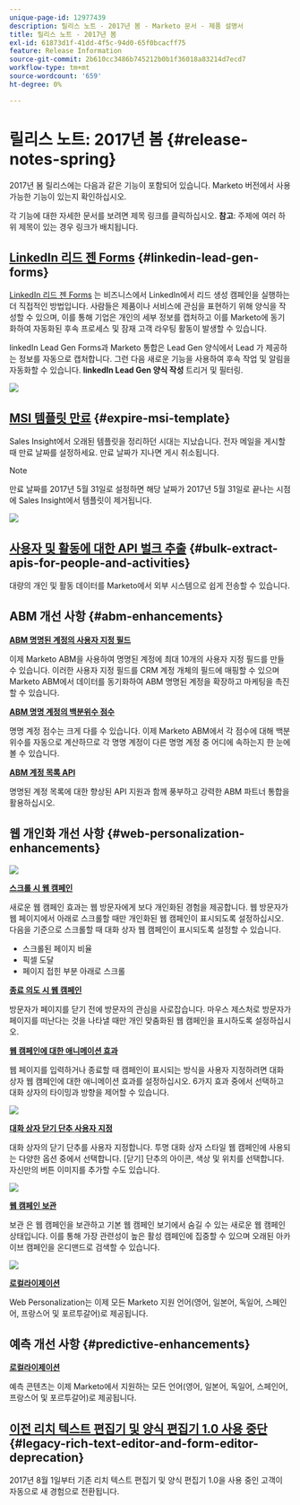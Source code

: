 ```yaml
---
unique-page-id: 12977439
description: 릴리스 노트 - 2017년 봄 - Marketo 문서 - 제품 설명서
title: 릴리스 노트 - 2017년 봄
exl-id: 61873d1f-41dd-4f5c-94d0-65f0bcacff75
feature: Release Information
source-git-commit: 2b610cc3486b745212b0b1f36018a83214d7ecd7
workflow-type: tm+mt
source-wordcount: '659'
ht-degree: 0%

---
```


# 릴리스 노트: 2017년 봄 {#release-notes-spring}

2017년 봄 릴리스에는 다음과 같은 기능이 포함되어 있습니다. Marketo 버전에서 사용 가능한 기능이 있는지 확인하십시오.

각 기능에 대한 자세한 문서를 보려면 제목 링크를 클릭하십시오. **참고**: 주제에 여러 하위 제목이 있는 경우 링크가 배치됩니다.

## [LinkedIn 리드 젠 Forms](/help/marketo/product-docs/demand-generation/social/social-functions/set-up-linkedin-lead-gen-forms.md) {#linkedin-lead-gen-forms}

[LinkedIn 리드 젠 Forms](https://business.linkedin.com/marketing-solutions/native-advertising/lead-gen-ads) 는 비즈니스에서 LinkedIn에서 리드 생성 캠페인을 실행하는 더 직접적인 방법입니다. 사람들은 제품이나 서비스에 관심을 표현하기 위해 양식을 작성할 수 있으며, 이를 통해 기업은 개인의 세부 정보를 캡처하고 이를 Marketo에 동기화하여 자동화된 후속 프로세스 및 잠재 고객 라우팅 활동이 발생할 수 있습니다.

linkedIn Lead Gen Forms과 Marketo 통합은 Lead Gen 양식에서 Lead 가 제공하는 정보를 자동으로 캡처합니다. 그런 다음 새로운 기능을 사용하여 후속 작업 및 알림을 자동화할 수 있습니다. **linkedIn Lead Gen 양식 작성** 트리거 및 필터링.

![](assets/release-notes-image.png)

## [MSI 템플릿 만료](/help/marketo/product-docs/marketo-sales-insight/msi-for-salesforce/features/actions-in-the-msi-panel/send-marketo-email/publish-an-email-to-sales-insight.md) {#expire-msi-template}

Sales Insight에서 오래된 템플릿을 정리하던 시대는 지났습니다. 전자 메일을 게시할 때 만료 날짜를 설정하세요. 만료 날짜가 지나면 게시 취소됩니다.

>[!NOTE]
>
>만료 날짜를 2017년 5월 31일로 설정하면 해당 날짜가 2017년 5월 31일로 끝나는 시점에 Sales Insight에서 템플릿이 제거됩니다.

![](assets/four-281-29.png)

## [사용자 및 활동에 대한 API 벌크 추출](https://experienceleague.adobe.com/en/docs/marketo-developer/marketo/rest/bulk-extract/bulk-extract) {#bulk-extract-apis-for-people-and-activities}

대량의 개인 및 활동 데이터를 Marketo에서 외부 시스템으로 쉽게 전송할 수 있습니다.

## ABM 개선 사항 {#abm-enhancements}

**[ABM 명명된 계정의 사용자 지정 필드](https://docs.marketo.com/x/1wnG)**

이제 Marketo ABM을 사용하여 명명된 계정에 최대 10개의 사용자 지정 필드를 만들 수 있습니다. 이러한 사용자 지정 필드를 CRM 계정 개체의 필드에 매핑할 수 있으며 Marketo ABM에서 데이터를 동기화하여 ABM 명명된 계정을 확장하고 마케팅을 촉진할 수 있습니다.

**[ABM 명명 계정의 백분위수 점수](https://docs.marketo.com/display/docs/assets/abmpercentiles.png)**

명명 계정 점수는 크게 다를 수 있습니다. 이제 Marketo ABM에서 각 점수에 대해 백분위수를 자동으로 계산하므로 각 명명 계정이 다른 명명 계정 중 어디에 속하는지 한 눈에 볼 수 있습니다.

**[ABM 계정 목록 API](https://experienceleague.adobe.com/en/docs/marketo-developer/marketo/rest/lead-database/named-account-lists)**

명명된 계정 목록에 대한 향상된 API 지원과 함께 풍부하고 강력한 ABM 파트너 통합을 활용하십시오.

## 웹 개인화 개선 사항 {#web-personalization-enhancements}

![](assets/dialogoptions.png)

**[스크롤 시 웹 캠페인](/help/marketo/product-docs/web-personalization/working-with-web-campaigns/set-how-your-web-campaign-displays.md)**

새로운 웹 캠페인 효과는 웹 방문자에게 보다 개인화된 경험을 제공합니다. 웹 방문자가 웹 페이지에서 아래로 스크롤할 때만 개인화된 웹 캠페인이 표시되도록 설정하십시오. 다음을 기준으로 스크롤할 때 대화 상자 웹 캠페인이 표시되도록 설정할 수 있습니다.

* 스크롤된 페이지 비율
* 픽셀 도달
* 페이지 접힌 부분 아래로 스크롤

**[종료 의도 시 웹 캠페인](/help/marketo/product-docs/web-personalization/working-with-web-campaigns/set-how-your-web-campaign-displays.md)**

방문자가 페이지를 닫기 전에 방문자의 관심을 사로잡습니다. 마우스 제스처로 방문자가 페이지를 떠난다는 것을 나타낼 때만 개인 맞춤화된 웹 캠페인을 표시하도록 설정하십시오.

**[웹 캠페인에 대한 애니메이션 효과](/help/marketo/product-docs/web-personalization/working-with-web-campaigns/create-a-new-dialog-web-campaign.md)**

웹 페이지를 입력하거나 종료할 때 캠페인이 표시되는 방식을 사용자 지정하려면 대화 상자 웹 캠페인에 대한 애니메이션 효과를 설정하십시오. 6가지 효과 중에서 선택하고 대화 상자의 타이밍과 방향을 제어할 수 있습니다.

![](assets/animationoptins.png)

**[대화 상자 닫기 단추 사용자 지정](/help/marketo/product-docs/web-personalization/working-with-web-campaigns/create-a-new-dialog-web-campaign.md)**

대화 상자의 닫기 단추를 사용자 지정합니다. 투명 대화 상자 스타일 웹 캠페인에 사용되는 다양한 옵션 중에서 선택합니다. [닫기] 단추의 아이콘, 색상 및 위치를 선택합니다. 자신만의 버튼 이미지를 추가할 수도 있습니다.

![](assets/dialog-button-fill-5b1-5d.png)

**[웹 캠페인 보관](/help/marketo/product-docs/web-personalization/working-with-web-campaigns/archive-a-web-campaign.md)**

보관 은 웹 캠페인을 보관하고 기본 웹 캠페인 보기에서 숨길 수 있는 새로운 웹 캠페인 상태입니다. 이를 통해 가장 관련성이 높은 활성 캠페인에 집중할 수 있으며 오래된 아카이브 캠페인을 온디맨드로 검색할 수 있습니다.

![](assets/archive-campaign-5b2-5d.png)

**[로컬라이제이션](/help/marketo/product-docs/administration/settings/select-your-language-locale-and-time-zone.md)**

Web Personalization는 이제 모든 Marketo 지원 언어(영어, 일본어, 독일어, 스페인어, 프랑스어 및 포르투갈어)로 제공됩니다.

## 예측 개선 사항 {#predictive-enhancements}

**[로컬라이제이션](/help/marketo/product-docs/administration/settings/select-your-language-locale-and-time-zone.md)**

예측 콘텐츠는 이제 Marketo에서 지원하는 모든 언어(영어, 일본어, 독일어, 스페인어, 프랑스어 및 포르투갈어)로 제공됩니다.

## [이전 리치 텍스트 편집기 및 양식 편집기 1.0 사용 중단](https://nation.marketo.com/docs/DOC-4315) {#legacy-rich-text-editor-and-form-editor-deprecation}

2017년 8월 1일부터 기존 리치 텍스트 편집기 및 양식 편집기 1.0을 사용 중인 고객이 자동으로 새 경험으로 전환됩니다.
